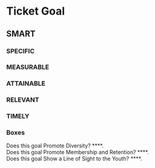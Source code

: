 # Ticket Goal #



## SMART ##

### SPECIFIC ###


### MEASURABLE ###


### ATTAINABLE ###


### RELEVANT ###


### TIMELY ###


### Boxes ###

Does this goal Promote Diversity? ****.  
Does this goal Promote Membership and Retention? ****.  
Does this goal Show a Line of Sight to the Youth? ****.
